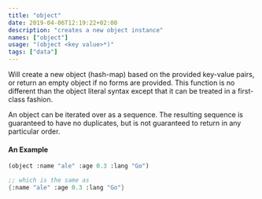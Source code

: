 ```yaml
---
title: "object"
date: 2019-04-06T12:19:22+02:00
description: "creates a new object instance"
names: ["object"]
usage: "(object <key value>*)"
tags: ["data"]
---
```


Will create a new object (hash-map) based on the provided key-value pairs, or return an empty object if no forms are provided. This function is no different than the object literal syntax except that it can be treated in a first-class fashion.

An object can be iterated over as a sequence. The resulting sequence is guaranteed to have no duplicates, but is not guaranteed to return in any particular order.

#### An Example

```scheme
(object :name "ale" :age 0.3 :lang "Go")

;; which is the same as
{:name "ale" :age 0.3 :lang "Go"}
```
